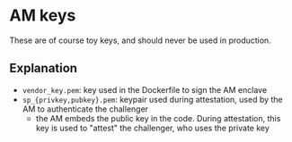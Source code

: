 # AM keys

These are of course toy keys, and should never be used in production.

## Explanation

- `vendor_key.pem`: key used in the Dockerfile to sign the AM enclave
- `sp_{privkey,pubkey}.pem`: keypair used during attestation, used by the AM to authenticate the challenger
    - the AM embeds the public key in the code. During attestation, this key is used to "attest" the challenger, who uses the private key